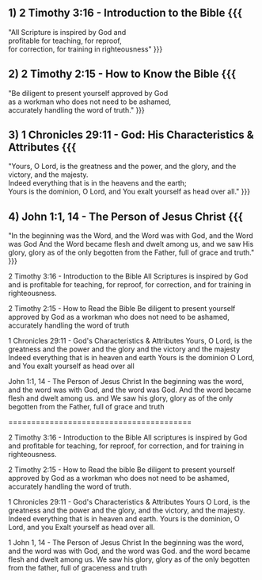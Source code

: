 ## 1) 2 Timothy 3:16 - Introduction to the Bible {{{
  "All Scripture is inspired by God and  
  profitable for teaching, for reproof,     
  for correction, for training in righteousness"
}}}

## 2) 2 Timothy 2:15 - How to Know the Bible {{{
  "Be diligent to present yourself approved by God   
  as a workman who does not need to be ashamed,   
  accurately handling the word of truth."
}}}
   
## 3) 1 Chronicles 29:11 - God: His Characteristics & Attributes  {{{
  "Yours, O Lord, is the greatness and the power, 
  and the glory, and the victory, and the majesty.    
  Indeed everything that is in the heavens and the earth;   
  Yours is the dominion, O Lord, and You exalt yourself as head over all."
}}}
   
## 4) John 1:1, 14 - The Person of Jesus Christ {{{
  "In the beginning was the Word, and the Word was with God, and the Word was God And the Word became flesh and dwelt among us, 
  and we saw His glory, glory as of the only begotten from the Father, full of grace and truth."
}}}

2 Timothy 3:16 - Introduction to the Bible 
  All Scriptures is inspired by God and is profitable for teaching, 
  for reproof, for correction, and for training in righteousness.

2 Timothy 2:15 - How to Read the Bible
  Be diligent to present yourself approved by God 
  as a workman who does not need to be ashamed, 
  accurately handling the word of truth

1 Chronicles 29:11 - God's Characteristics & Attributes
  Yours, O Lord, is the greatness and the power
  and the glory and the victory and the majesty
  Indeed everything that is in heaven and earth
  Yours is the dominion O Lord, and You exalt yourself as head over all

John 1:1, 14 - The Person of Jesus Christ
  In the beginning was the word, and the word was with God, and the word was God.
  And the word became flesh and dwelt among us.
  and We saw his glory, glory as of the only begotten from the Father, full of grace and truth

========================================

2 Timothy 3:16 - Introduction to the Bible
  All scriptures is inspired by God and profitable for teaching,
  for reproof, for correction, and for training in righteousness.

2 Timothy 2:15 - How to Read the bible
  Be diligent to present yourself approved by God as a workman who does not need to be ashamed,
  accurately handling the word of truth.

1 Chronicles 29:11 - God's Characteristics & Attributes
  Yours O Lord, is the greatness and the power 
  and the glory, and the victory, and the majesty.
  Indeed everything that is in heaven and earth.
  Yours is the dominion, O Lord, and you Exalt yourself as head over all.

1 John 1, 14 - The Person of Jesus Christ
  In the beginning was the word, and the word was with God, and the word was God. 
  and the word became flesh and dwelt among us. 
  We saw his glory, glory as of the only begotten from the father, full of graceness and truth



